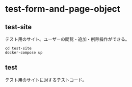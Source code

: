 # test-form-and-page-object

## test-site

テスト用のサイト。ユーザーの閲覧・追加・削除操作ができる。

```
cd test-site
docker-compose up
```

## test

テスト用のサイトに対するテストコード。
